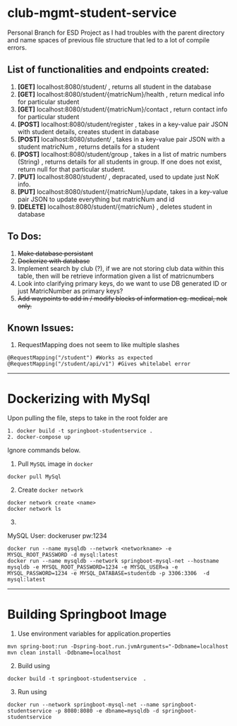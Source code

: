 # club-mgmt-student-service

Personal Branch for ESD Project as I had troubles with the parent directory and name spaces of previous file structure that led to a lot of compile errors.

## List of functionalities and endpoints created:
1. **[GET]** localhost:8080/student/ , returns all student in the database
2. **[GET]** localhost:8080/student/{matricNum}/health , return medical info for particular student
3. **[GET]** localhost:8080/student/{matricNum}/contact , return contact info for particular student
4. **[POST]** localhost:8080/student/register , takes in a key-value pair JSON with student details, creates student in database
5. **[POST]** localhost:8080/student/ , takes in a key-value pair JSON with a student matricNum , returns details for a student
5. **[POST]** localhost:8080/student/group , takes in a list of matric numbers (String) , returns details for all students in group. If one does not exist, return null for that particular student.
5. **[PUT]** localhost:8080/student/ , depracated, used to update just NoK info. 
6. **[PUT]** localhost:8080/student/{matricNum}/update, takes in a key-value pair JSON to update everything but matricNum and id  
7. **[DELETE]** localhost:8080/student/{matricNum} , deletes student in database

## To Dos:
1. ~~Make database persistant~~
2. ~~Dockerize with database~~
3. Implement search by club (?), if we are not storing club data within this table, then will be retrieve information given a list of matricnumbers
4. Look into clarifying primary keys, do we want to use DB generated ID or just MatricNumber as primary keys? 
5. ~~Add waypoints to add in / modify blocks of information eg. medical, nok only.~~

## Known Issues:
1. RequestMapping does not seem to like multiple slashes
```
@RequestMapping("/student") #Works as expected
@RequestMapping("/student/api/v1") #Gives whitelabel error
```

___
# Dockerizing with MySql

Upon pulling the file, steps to take in the root folder are 
```
1. docker build -t springboot-studentservice .
2. docker-compose up
```

Ignore commands below.
1. Pull `MySQL` image in `docker`
```
docker pull MySql
```
2. Create `docker network` 
```
docker network create <name>
docker network ls
```
3. 

MySQL User: dockeruser pw:1234
```
docker run --name mysqldb --network <networkname> -e MYSQL_ROOT_PASSWORD -d mysql:latest
docker run --name mysqldb --network springboot-mysql-net --hostname mysqldb -e MYSQL_ROOT_PASSWORD=1234 -e MYSQL_USER=a -e MYSQL_PASSWORD=1234 -e MYSQL_DATABASE=studentdb -p 3306:3306  -d mysql:latest 
```


___
# Building Springboot Image
1. Use environment variables for application.properties
```
mvn spring-boot:run -Dspring-boot.run.jvmArguments="-Ddbname=localhost
mvn clean install -Ddbname=localhost
```
2. Build using
```
docker build -t springboot-studentservice  .    
```

3. Run using
```
docker run --network springboot-mysql-net --name springboot-studentservice -p 8080:8080 -e dbname=mysqldb -d springboot-studentservice 
```
